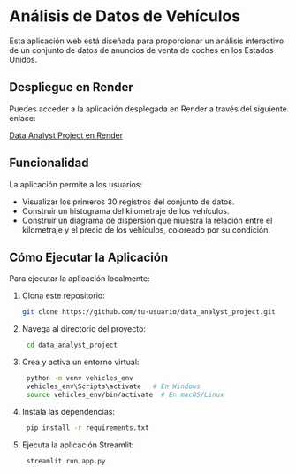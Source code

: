# Análisis de Datos de Vehículos

Esta aplicación web está diseñada para proporcionar un análisis interactivo de un conjunto de datos de anuncios de venta de coches en los Estados Unidos.

## Despliegue en Render

Puedes acceder a la aplicación desplegada en Render a través del siguiente enlace:

[Data Analyst Project en Render](https://data-analyst-project.onrender.com)

## Funcionalidad

La aplicación permite a los usuarios:
- Visualizar los primeros 30 registros del conjunto de datos.
- Construir un histograma del kilometraje de los vehículos.
- Construir un diagrama de dispersión que muestra la relación entre el kilometraje y el precio de los vehículos, coloreado por su condición.

## Cómo Ejecutar la Aplicación

Para ejecutar la aplicación localmente:

1. Clona este repositorio:
   ```sh
   git clone https://github.com/tu-usuario/data_analyst_project.git
   ```
   
2. Navega al directorio del proyecto:
   ```sh
    cd data_analyst_project
    ```

3. Crea y activa un entorno virtual:
   ```sh
    python -m venv vehicles_env
    vehicles_env\Scripts\activate   # En Windows
    source vehicles_env/bin/activate  # En macOS/Linux
    ```

4. Instala las dependencias:
   ```sh
    pip install -r requirements.txt
    ```

5. Ejecuta la aplicación Streamlit:
   ```sh
    streamlit run app.py
    ```

